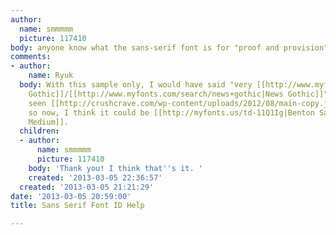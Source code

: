 ```yaml
---
author:
  name: smmmmm
  picture: 117410
body: anyone know what the sans-serif font is for "proof and provision"? [img:sites/default/files/old-images/proof_and_provision_logo_5264.JPG]
comments:
- author:
    name: Ryuk
  body: With this sample only, I would have said "very [[http://www.myfonts.com/search/trade+gothic|Trade
    Gothic]]/[[http://www.myfonts.com/search/news+gothic|News Gothic]]". But I've
    seen [[http://crushcrave.com/wp-content/uploads/2012/08/main-copy.jpg|this one]]
    so now, I think it could be [[http://myfonts.us/td-11Q1Ig|Benton Sans Compressed
    Medium]].
  children:
  - author:
      name: smmmmm
      picture: 117410
    body: 'Thank you! I think that''s it. '
    created: '2013-03-05 22:36:57'
  created: '2013-03-05 21:21:29'
date: '2013-03-05 20:59:00'
title: Sans Serif Font ID Help

---
```


